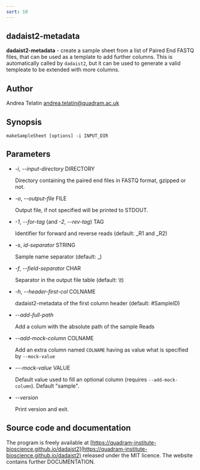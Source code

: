 ```yaml
---
sort: 10
---
```

## dadaist2-metadata
**dadaist2-metadata** - create a sample sheet from a list of Paired End FASTQ files,
that can be used as a template to add further columns.
This is automatically called by `dadaist2`, but it can be used to generate a valid
templeate to be extended with more columns.

## Author
Andrea Telatin <andrea.telatin@quadram.ac.uk>

## Synopsis
    makeSampleSheet [options] -i INPUT_DIR

## Parameters
- _-i_, _--input-directory_ DIRECTORY

    Directory containing the paired end files in FASTQ format, gzipped or not.

- _-o_, _--output-file_ FILE

    Output file, if not specified will be printed to STDOUT.

- _-1_, _--for-tag_ (and _-2_, _--rev-tag_) TAG

    Identifier for forward and reverse reads (default: \_R1 and \_R2)

- _-s_, _id-separator_ STRING

    Sample name separator (default: \_)

- _-f_, _--field-separator_ CHAR

    Separator in the output file table (default: \\t)

- _-h_, _--header-first-col_ COLNAME

    dadaist2-metadata of the first column header (default: #SampleID)

- _--add-full-path_

    Add a colum with the absolute path of the sample Reads

- _--add-mock-column_ COLNAME

    Add an extra column named `COLNAME` having as value what is specified by
    `--mock-value`

- _---mock-value_ VALUE

    Default value used to fill an optional column (requires `--add-mock-column`). Default "sample".

- _--version_

    Print version and exit.

## Source code and documentation
The program is freely available at [https://quadram-institute-bioscience.github.io/dadaist2](https://quadram-institute-bioscience.github.io/dadaist2)
released under the MIT licence. The website contains further DOCUMENTATION.
